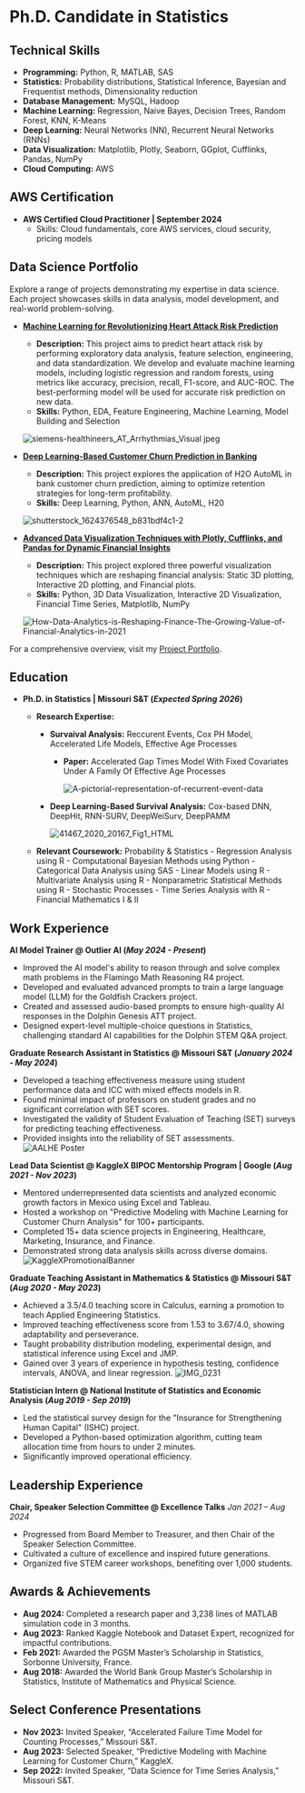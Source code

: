 # Ph.D. Candidate in Statistics

## Technical Skills
- **Programming:** Python, R, MATLAB, SAS
- **Statistics:** Probability distributions, Statistical Inference, Bayesian and Frequentist methods, Dimensionality reduction
- **Database Management:** MySQL, Hadoop
- **Machine Learning:** Regression, Naive Bayes, Decision Trees, Random Forest, KNN, K-Means
- **Deep Learning:** Neural Networks (NN), Recurrent Neural Networks (RNNs)
- **Data Visualization:** Matplotlib, Plotly, Seaborn, GGplot, Cufflinks, Pandas, NumPy
- **Cloud Computing:** AWS


## AWS Certification
- **AWS Certified Cloud Practitioner | September 2024**
  - Skills: Cloud fundamentals, core AWS services, cloud security, pricing models
    <!-- - Key Project: [Project Name - Brief Description] -->
   

## Data Science Portfolio
Explore a range of projects demonstrating my expertise in data science. Each project showcases skills in data analysis, model development, and real-world problem-solving.

- **[Machine Learning for Revolutionizing Heart Attack Risk Prediction](https://www.kaggle.com/code/emmanueldjegou/heart-attack-risk-prediction-part-1?scriptVersionId=134653587)**
  - **Description:** This project aims to predict heart attack risk by performing exploratory data analysis, feature selection, engineering, and data standardization. We develop and evaluate machine learning models, including logistic regression and random forests, using metrics like accuracy, precision, recall, F1-score, and AUC-ROC. The best-performing model will be used for accurate risk prediction on new data.
  - **Skills:** Python, EDA, Feature Engineering, Machine Learning, Model Building and Selection   

  ![siemens-healthineers_AT_Arrhythmias_Visual jpeg](https://github.com/user-attachments/assets/0b2a223b-2a53-48d0-bf23-107dd5a0771d)

- **[Deep Learning-Based Customer Churn Prediction in Banking](https://www.kaggle.com/code/emmanueldjegou/bank-customer-churn-prediction-using-h2o-automl)**
  - **Description:** This project explores the application of H2O AutoML in bank customer churn prediction, aiming to optimize retention strategies for long-term profitability.
  - **Skills:** Deep Learning, Python, ANN, AutoML, H20

  ![shutterstock_1624376548_b831bdf4c1-2](https://github.com/user-attachments/assets/3c036838-411a-4451-9504-d509858fff0d)

- **[Advanced Data Visualization Techniques with Plotly, Cufflinks, and Pandas for Dynamic Financial Insights](https://www.kaggle.com/code/emmanueldjegou/advanced-financial-data-visualization-techniques)**
  - **Description:** This project explored three powerful visualization techniques which are reshaping financial analysis: Static 3D plotting, Interactive 2D plotting, and Financial plots.
  - **Skills:** Python, 3D Data Visualization, Interactive 2D Visualization, Financial Time Series, Matplotlib, NumPy

  ![How-Data-Analytics-is-Reshaping-Finance-The-Growing-Value-of-Financial-Analytics-in-2021](https://github.com/user-attachments/assets/9035eb2b-3831-40f9-9aaf-e19c7bf464da)

For a comprehensive overview, visit my [Project Portfolio](https://www.datascienceportfol.io/emanuprojectslink).


## Education

- **Ph.D. in Statistics | Missouri S&T (_Expected Spring 2026_)**
  - **Research Expertise:** 
    - **Survaival Analysis:** Reccurent Events, Cox PH Model, Accelerated Life Models, Effective Age Processes
      - **Paper:** Accelerated Gap Times Model With Fixed Covariates Under A Family Of Effective Age Processes

        ![A-pictorial-representation-of-recurrent-event-data](https://github.com/user-attachments/assets/7c3e2d8f-998b-49f8-b049-48d6ae4025a4)

    - **Deep Learning-Based Survival Analysis:** Cox-based DNN, DeepHit, RNN-SURV, DeepWeiSurv, DeepPAMM  
           
        ![41467_2020_20167_Fig1_HTML](https://github.com/user-attachments/assets/998bbfca-7dcb-46f6-a6dc-6b995d3c2b1e)

  - **Relevant Coursework:** 
    Probability & Statistics - Regression Analysis using R - Computational Bayesian Methods using Python - Categorical Data Analysis using SAS - Linear Models using R - Multivariate Analysis using R - Nonparametric Statistical Methods using R - Stochastic Processes - Time Series Analysis with R - Financial Mathematics I & II
             		

## Work Experience
**AI Model Trainer @ Outlier AI (_May 2024 - Present_)**
- Improved the AI model's ability to reason through and solve complex math problems in the Flamingo Math Reasoning R4 project.
- Developed and evaluated advanced prompts to train a large language model (LLM) for the Goldfish Crackers project.
- Created and assessed audio-based prompts to ensure high-quality AI responses in the Dolphin Genesis ATT project.
- Designed expert-level multiple-choice questions in Statistics, challenging standard AI capabilities for the Dolphin STEM Q&A project.

**Graduate Research Assistant in Statistics @ Missouri S&T (_January 2024 - May 2024_)**
- Developed a teaching effectiveness measure using student performance data and ICC with mixed effects models in R.
- Found minimal impact of professors on student grades and no significant correlation with SET scores.
- Investigated the validity of Student Evaluation of Teaching (SET) surveys for predicting teaching effectiveness.
- Provided insights into the reliability of SET assessments.
  ![AALHE Poster](https://github.com/user-attachments/assets/99c6312b-da39-4f25-b4c3-e200b5caf028)

**Lead Data Scientist @ KaggleX BIPOC Mentorship Program | Google (_Aug 2021 - Nov 2023_)**
- Mentored underrepresented data scientists and analyzed economic growth factors in Mexico using Excel and Tableau.
- Hosted a workshop on "Predictive Modeling with Machine Learning for Customer Churn Analysis" for 100+ participants.
- Completed 15+ data science projects in Engineering, Healthcare, Marketing, Insurance, and Finance.
- Demonstrated strong data analysis skills across diverse domains.
  ![KaggleXPromotionalBanner](https://github.com/user-attachments/assets/8e9f946c-f6dd-4566-bb39-5284616cbe55)

**Graduate Teaching Assistant in Mathematics & Statistics @ Missouri S&T (_Aug 2020 - May 2023_)**
- Achieved a 3.5/4.0 teaching score in Calculus, earning a promotion to teach Applied Engineering Statistics.
- Improved teaching effectiveness score from 1.53 to 3.67/4.0, showing adaptability and perseverance.
- Taught probability distribution modeling, experimental design, and statistical inference using Excel and JMP.
- Gained over 3 years of experience in hypothesis testing, confidence intervals, ANOVA, and linear regression.
  ![IMG_0231](https://github.com/user-attachments/assets/221c6262-5dfe-4d88-97df-8ffa124d4e9a)

**Statistician Intern @ National Institute of Statistics and Economic Analysis (_Aug 2019 - Sep 2019_)**
- Led the statistical survey design for the "Insurance for Strengthening Human Capital" (ISHC) project.
- Developed a Python-based optimization algorithm, cutting team allocation time from hours to under 2 minutes.
- Significantly improved operational efficiency.

## Leadership Experience

**Chair, Speaker Selection Committee @ Excellence Talks**
*Jan 2021 – Aug 2024*  
- Progressed from Board Member to Treasurer, and then Chair of the Speaker Selection Committee.
- Cultivated a culture of excellence and inspired future generations.
- Organized five STEM career workshops, benefiting over 1,000 students.

## Awards & Achievements
- **Aug 2024:** Completed a research paper and 3,238 lines of MATLAB simulation code in 3 months.
- **Aug 2023:** Ranked Kaggle Notebook and Dataset Expert, recognized for impactful contributions.
- **Feb 2021:** Awarded the PGSM Master’s Scholarship in Statistics, Sorbonne University, France.
- **Aug 2018:** Awarded the World Bank Group Master’s Scholarship in Statistics, Institute of Mathematics and Physical Science.

## Select Conference Presentations
- **Nov 2023:** Invited Speaker, “Accelerated Failure Time Model for Counting Processes,” Missouri S&T.
- **Aug 2023:** Selected Speaker, “Predictive Modeling with Machine Learning for Customer Churn,” KaggleX.
- **Sep 2022:** Invited Speaker, “Data Science for Time Series Analysis,” Missouri S&T.








